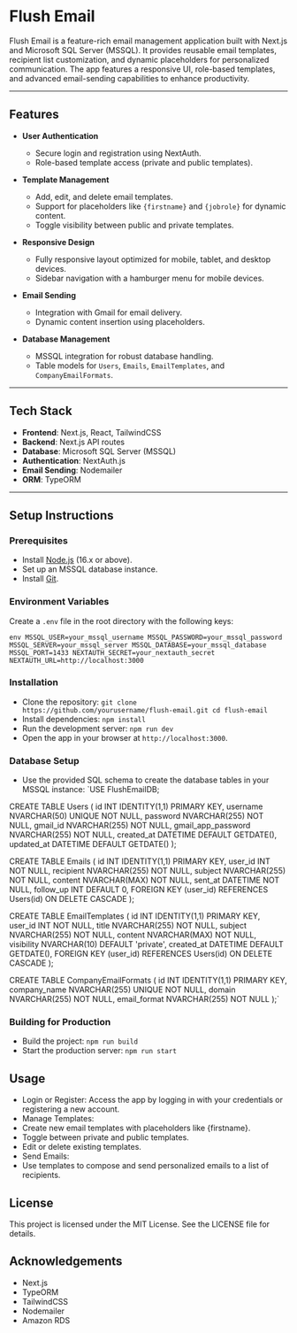 # **Flush Email**

Flush Email is a feature-rich email management application built with Next.js and Microsoft SQL Server (MSSQL). It provides reusable email templates, recipient list customization, and dynamic placeholders for personalized communication. The app features a responsive UI, role-based templates, and advanced email-sending capabilities to enhance productivity.

---

## **Features**

- **User Authentication**
  - Secure login and registration using NextAuth.
  - Role-based template access (private and public templates).

- **Template Management**
  - Add, edit, and delete email templates.
  - Support for placeholders like `{firstname}` and `{jobrole}` for dynamic content.
  - Toggle visibility between public and private templates.

- **Responsive Design**
  - Fully responsive layout optimized for mobile, tablet, and desktop devices.
  - Sidebar navigation with a hamburger menu for mobile devices.

- **Email Sending**
  - Integration with Gmail for email delivery.
  - Dynamic content insertion using placeholders.

- **Database Management**
  - MSSQL integration for robust database handling.
  - Table models for `Users`, `Emails`, `EmailTemplates`, and `CompanyEmailFormats`.

---

## **Tech Stack**

- **Frontend**: Next.js, React, TailwindCSS
- **Backend**: Next.js API routes
- **Database**: Microsoft SQL Server (MSSQL)
- **Authentication**: NextAuth.js
- **Email Sending**: Nodemailer
- **ORM**: TypeORM

---

## **Setup Instructions**

### **Prerequisites**
- Install [Node.js](https://nodejs.org/) (16.x or above).
- Set up an MSSQL database instance.
- Install [Git](https://git-scm.com/).

### **Environment Variables**
Create a `.env` file in the root directory with the following keys:

`env
MSSQL_USER=your_mssql_username
MSSQL_PASSWORD=your_mssql_password
MSSQL_SERVER=your_mssql_server
MSSQL_DATABASE=your_mssql_database
MSSQL_PORT=1433
NEXTAUTH_SECRET=your_nextauth_secret
NEXTAUTH_URL=http://localhost:3000`

### **Installation**
- Clone the repository:
`git clone https://github.com/yourusername/flush-email.git
cd flush-email`
- Install dependencies:
  `npm install`
- Run the development server:
  `npm run dev`
- Open the app in your browser at `http://localhost:3000`.

### **Database Setup**
- Use the provided SQL schema to create the database tables in your MSSQL instance:
`USE FlushEmailDB;

CREATE TABLE Users (
    id INT IDENTITY(1,1) PRIMARY KEY,
    username NVARCHAR(50) UNIQUE NOT NULL,
    password NVARCHAR(255) NOT NULL,
    gmail_id NVARCHAR(255) NOT NULL,
    gmail_app_password NVARCHAR(255) NOT NULL,
    created_at DATETIME DEFAULT GETDATE(),
    updated_at DATETIME DEFAULT GETDATE()
);

CREATE TABLE Emails (
    id INT IDENTITY(1,1) PRIMARY KEY,
    user_id INT NOT NULL,
    recipient NVARCHAR(255) NOT NULL,
    subject NVARCHAR(255) NOT NULL,
    content NVARCHAR(MAX) NOT NULL,
    sent_at DATETIME NOT NULL,
    follow_up INT DEFAULT 0,
    FOREIGN KEY (user_id) REFERENCES Users(id) ON DELETE CASCADE
);

CREATE TABLE EmailTemplates (
    id INT IDENTITY(1,1) PRIMARY KEY,
    user_id INT NOT NULL,
    title NVARCHAR(255) NOT NULL,
    subject NVARCHAR(255) NOT NULL,
    content NVARCHAR(MAX) NOT NULL,
    visibility NVARCHAR(10) DEFAULT 'private',
    created_at DATETIME DEFAULT GETDATE(),
    FOREIGN KEY (user_id) REFERENCES Users(id) ON DELETE CASCADE
);

CREATE TABLE CompanyEmailFormats (
    id INT IDENTITY(1,1) PRIMARY KEY,
    company_name NVARCHAR(255) UNIQUE NOT NULL,
    domain NVARCHAR(255) NOT NULL,
    email_format NVARCHAR(255) NOT NULL
);`

### **Building for Production**
- Build the project:
`npm run build`
- Start the production server:
`npm run start`

## **Usage**
- Login or Register: Access the app by logging in with your credentials or registering a new account.
- Manage Templates:
 - Create new email templates with placeholders like {firstname}.
 - Toggle between private and public templates.
 - Edit or delete existing templates.
- Send Emails:
 - Use templates to compose and send personalized emails to a list of recipients.

## **License**
This project is licensed under the MIT License. See the LICENSE file for details.

## **Acknowledgements**
- Next.js
- TypeORM
- TailwindCSS
- Nodemailer
- Amazon RDS










